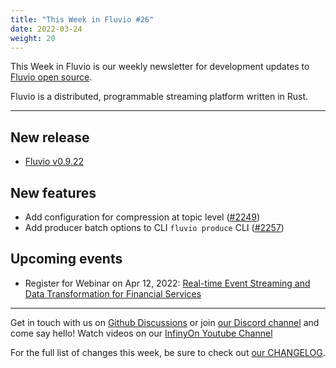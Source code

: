 ```yaml
---
title: "This Week in Fluvio #26"
date: 2022-03-24
weight: 20
---
```

This Week in Fluvio is our weekly newsletter for development updates to [Fluvio open source].

Fluvio is a distributed, programmable streaming platform written in Rust.

---


## New release
* [Fluvio v0.9.22](https://github.com/infinyon/fluvio/releases/tag/v0.9.22)

## New features
* Add configuration for compression at topic level ([#2249](https://github.com/infinyon/fluvio/issues/2249))
* Add producer batch options to CLI `fluvio produce` CLI ([#2257](https://github.com/infinyon/fluvio/issues/2257))

## Upcoming events
* Register for Webinar on Apr 12, 2022: [Real-time Event Streaming and Data Transformation for Financial Services](https://register.gotowebinar.com/register/4870730280061351695)

---

Get in touch with us on [Github Discussions] or join [our Discord channel] and come say hello! Watch videos on our [InfinyOn Youtube Channel]

For the full list of changes this week, be sure to check out [our CHANGELOG].

[Fluvio open source]: https://github.com/infinyon/fluvio
[our CHANGELOG]: https://github.com/infinyon/fluvio/blob/master/CHANGELOG.md
[our Discord channel]: https://discordapp.com/invite/bBG2dTz
[Github Discussions]: https://github.com/infinyon/fluvio/discussions
[InfinyOn Youtube Channel]: https://www.youtube.com/@InfinyOn